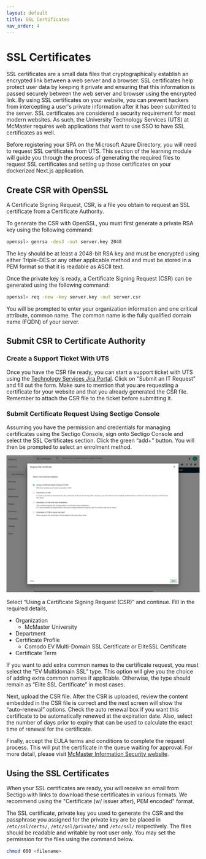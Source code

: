 ```yaml
---
layout: default
title: SSL Certificates
nav_order: 4
---
```


# SSL Certificates

SSL certificates are a small data files that cryptographically establish an encrypted link between a web server and a browser. SSL certificates help protect user data by keeping it private and ensuring that this information is passed securely between the web server and browser using the encrypted link. By using SSL certificates on your website, you can prevent hackers from intercepting a user's private information after it has been submitted to the server. SSL certificates are considered a security requirement for most modern websites. As such, the University Technology Services (UTS) at McMaster requires web applications that want to use SSO to have SSL certificates as well. 

Before registering your SPA on the Microsoft Azure Directory, you will need to request SSL certificates from UTS. This section of the learning module will guide you through the process of generating the required files to request SSL certificates and setting up those certificates on your dockerized Next.js application. 

## Create CSR with OpenSSL

A Certificate Signing Request, CSR, is a file you obtain to request an SSL certificate from a Certificate Authority.

To generate the CSR with OpenSSL, you must first generate a private RSA key using the following command:  

```bash
openssl> genrsa -des3 -out server.key 2048
```

The key should be at least a 2048-bit RSA key and must be encrypted using either Triple-DES or any other applicable method and must be stored in a PEM format so that it is readable as ASCII text.

Once the private key is ready, a Certificate Signing Request (CSR) can be generated using the following command:  

```bash
openssl> req -new -key server.key -out server.csr
```

You will be prompted to enter your organization information and one critical attribute, common name. The common name is the fully qualified domain name (FQDN) of your server.

## Submit CSR to Certificate Authority

### Create a Support Ticket With UTS

Once you have the CSR file ready, you can start a support ticket with UTS using the [Technology Services Jira Portal](https://macservicedesk.mcmaster.ca/plugins/servlet/desk/portal/742). Click on "Submit an IT Request" and fill out the form. Make sure to mention that you are requesting a certificate for your website and that you already generated the CSR file. Remember to attach the CSR file to the ticket before submitting it. 

### Submit Certificate Request Using Sectigo Console

Assuming you have the permission and credentials for managing certificates using the Sectigo Console, sign onto Sectigo Console and select the SSL Certificates section. Click the green “add+” button. You will then be prompted to select an enrolment method.  

![sectigo](assets/img/sectigo.png)  

Select “Using a Certificate Signing Request (CSR)” and continue. Fill in the required details,  

- Organization
    - McMaster University
- Department
- Certificate Profile
    - Comodo EV Multi-Domain SSL Certificate or EliteSSL Certificate 
- Certificate Term

If you want to add extra common names to the certificate request, you must select the “EV Multidomain SSL” type. This option will give you the choice of adding extra common names if applicable. Otherwise, the type should remain as “Elite SSL Certificate” in most cases.  

Next, upload the CSR file. After the CSR is uploaded, review the content embedded in the CSR file is correct and the next screen will show the “auto-renewal” options. Check the auto renewal box if you want this certificate to be automatically renewed at the expiration date. Also, select the number of days prior to expiry that can be used to calculate the exact time of renewal for the certificate.  

Finally, accept the EULA terms and conditions to complete the request process. This will put the certificate in the queue waiting for approval. For more detail, please visit [McMaster Information Security website](https://informationsecurity.mcmaster.ca/certificate-request-process-for-sectigo-console-users/).  

## Using the SSL Certificates

When your SSL certificates are ready, you will receive an email from Sectigo with links to download these certificates in various formats. We recommend using the "Certificate (w/ issuer after), PEM encoded" format.  

The SSL certificate, private key you used to generate the CSR and the passphrase you assigned for the private key are be placed in `/etc/ssl/certs/`, `/etc/ssl/private/` and `/etc/ssl/` respectively. The files should be readable and writable by root user only. You may set the permission for the files using the command below.  

```bash
chmod 600 <filename>
```
